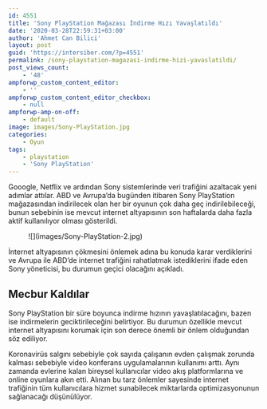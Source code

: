 ```yaml
---
id: 4551
title: 'Sony PlayStation Mağazası İndirme Hızı Yavaşlatıldı'
date: '2020-03-28T22:59:31+03:00'
author: 'Ahmet Can Bilici'
layout: post
guid: 'https://intersiber.com/?p=4551'
permalink: /sony-playstation-magazasi-indirme-hizi-yavaslatildi/
post_views_count:
    - '48'
ampforwp_custom_content_editor:
    - ''
ampforwp_custom_content_editor_checkbox:
    - null
ampforwp-amp-on-off:
    - default
image: images/Sony-PlayStation.jpg
categories:
    - Oyun
tags:
    - playstation
    - 'Sony PlayStation'
---
```


Gooogle, Netflix ve ardından Sony sistemlerinde veri trafiğini azaltacak yeni adımlar attılar. ABD ve Avrupa’da bugünden itibaren Sony PlayStation mağazasından indirilecek olan her bir oyunun çok daha geç indirilebileceği, bunun sebebinin ise mevcut internet altyapısının son haftalarda daha fazla aktif kullanılıyor olması gösterildi.

<figure class="wp-block-image size-full">![](images/Sony-PlayStation-2.jpg)</figure>İnternet altyapısının çökmesini önlemek adına bu konuda karar verdiklerini ve Avrupa ile ABD’de internet trafiğini rahatlatmak istediklerini ifade eden Sony yöneticisi, bu durumun geçici olacağını açıkladı.

## Mecbur Kaldılar

Sony PlayStation bir süre boyunca indirme hızının yavaşlatılacağını, bazen ise indirmelerin geciktirileceğini belirtiyor. Bu durumun özellikle mevcut internet altyapısını korumak için son derece önemli bir önlem olduğundan söz ediliyor.

Koronavirüs salgını sebebiyle çok sayıda çalışanın evden çalışmak zorunda kalması sebebiyle video konferans uygulamalarının kullanımı arttı. Aynı zamanda evlerine kalan bireysel kullanıcılar video akış platformlarına ve online oyunlara akın etti. Alınan bu tarz önlemler sayesinde internet trafiğinin tüm kullanıcılara hizmet sunabilecek miktarlarda optimizasyonunun sağlanacağı düşünülüyor.